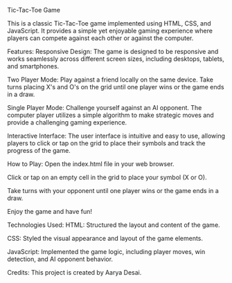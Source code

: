 Tic-Tac-Toe Game

This is a classic Tic-Tac-Toe game implemented using HTML, CSS, and JavaScript. It provides a simple yet enjoyable gaming experience where players can compete against each other or against the computer.

Features:
Responsive Design: The game is designed to be responsive and works seamlessly across different screen sizes, including desktops, tablets, and smartphones.

Two Player Mode: Play against a friend locally on the same device. Take turns placing X's and O's on the grid until one player wins or the game ends in a draw.

Single Player Mode: Challenge yourself against an AI opponent. The computer player utilizes a simple algorithm to make strategic moves and provide a challenging gaming experience.

Interactive Interface: The user interface is intuitive and easy to use, allowing players to click or tap on the grid to place their symbols and track the progress of the game.


How to Play:
Open the index.html file in your web browser.

Click or tap on an empty cell in the grid to place your symbol (X or O).

Take turns with your opponent until one player wins or the game ends in a draw.

Enjoy the game and have fun!


Technologies Used:
HTML: Structured the layout and content of the game.

CSS: Styled the visual appearance and layout of the game elements.

JavaScript: Implemented the game logic, including player moves, win detection, and AI opponent behavior.

Credits:
This project is created by Aarya Desai.
